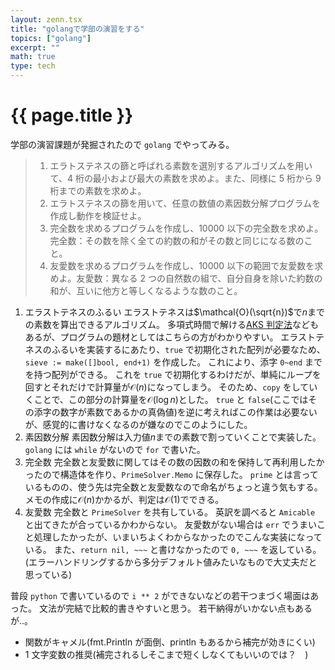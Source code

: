 ```yaml
---
layout: zenn.tsx
title: "golangで学部の演習をする"
topics: ["golang"]
excerpt: ""
math: true
type: tech
---
```


# {{ page.title }}

学部の演習課題が発掘されたので `golang` でやってみる。

> 1. エラトステネスの篩と呼ばれる素数を選別するアルゴリズムを用いて、4 桁の最小および最大の素数を求めよ。また、同様に 5 桁から 9 桁までの素数を求めよ。
> 1. エラトステネスの篩を用いて、任意の数値の素因数分解プログラムを作成し動作を検証せよ。
> 1. 完全数を求めるプログラムを作成し、10000 以下の完全数を求めよ。完全数：その数を除く全ての約数の和がその数と同じになる数のこと。
> 1. 友愛数を求めるプログラムを作成し、10000 以下の範囲で友愛数を求めよ。友愛数：異なる 2 つの自然数の組で、自分自身を除いた約数の和が、互いに他方と等しくなるような数のこと。

<script src="https://gist.github.com/Omochice/c8670463c5a6cd3bf339ed4a5eeb414b.js"></script>

1. エラストテネスのふるい
   エラストテネスは$\mathcal{O}(\sqrt{n})$で$n$までの素数を算出できるアルゴリズム。
   多項式時間で解ける[AKS 判定法](https://www.cse.iitk.ac.in/users/manindra/algebra/primality_v6.pdf)などもあるが、プログラムの題材としてはこちらの方がわかりやすい。
   エラストテネスのふるいを実装するにあたり、`true` で初期化された配列が必要なため、`sieve := make([]bool, end+1)` を作成した。
   これにより、添字 `0~end` までを持つ配列ができる。
   これを `true` で初期化するわけだが、単純にループを回すとそれだけで計算量が$\mathcal{O}(n)$になってしまう。
   そのため、`copy` をしていくことで、この部分の計算量を$\mathcal{O}(\log n)$とした。
   `true` と `false`(ここではその添字の数字が素数であるかの真偽値)を逆に考えればこの作業は必要ないが、感覚的に書けなくなるのが嫌なのでこのようにした。
1. 素因数分解
   素因数分解は入力値$n$までの素数で割っていくことで実装した。
   `golang` には `while` がないので `for` で書いた。
1. 完全数
   完全数と友愛数に関してはその数の因数の和を保持して再利用したかったので構造体を作り、`PrimeSolver.Memo` に保存した。
   `prime` とは言っているものの、使う先は完全数と友愛数なので命名がちょっと違う気もする。
   メモの作成に$\mathcal{O}(n)$かかるが、判定は$\mathcal{O}(1)$でできる。
1. 友愛数
   完全数と `PrimeSolver` を共有している。
   英訳を調べると `Amicable` と出てきたが合っているかわからない。
   友愛数がない場合は `err` でうまいこと処理したかったが、いまいちよくわからなかったのでこんな実装になっている。
   また、`return nil, ~~~` と書けなかったので `0, ~~~` を返している。(エラーハンドリングするから多分デフォルト値みたいなもので大丈夫だと思っている)

普段 `python` で書いているので `i ** 2` ができないなどの若干つまづく場面はあった。
文法が完結で比較的書きやすいと思う。
若干納得がいかない点もあるが‥。

- 関数がキャメル(fmt.Println が面倒、println もあるから補完が効きにくい)
- 1 文字変数の推奨(補完されるしそこまで短くしなくてもいいのでは？　)
